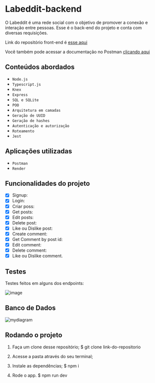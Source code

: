 # Labeddit-backend
O Labeddit é uma rede social com o objetivo de promover a conexão e interação entre pessoas. Esse é o back-end do projeto e conta com diversas requisições. 

Link do repositório front-end é [esse aqui](https://github.com/CaioCmara/labbedit-front)

Você também pode acessar a documentação no Postman [clicando aqui](https://documenter.getpostman.com/view/24460778/2s93RUvYFs)
 

## Conteúdos abordados
- ``Node.js``
- ``Typescript.js``
- ``Knex``
- ``Express``
- ``SQL e SQLite``
- ``POO``
- ``Arquitetura em camadas``
- ``Geração de UUID``
- ``Geração de hashes``
- ``Autenticação e autorização``
- ``Roteamento``
- ``Jest``

## Aplicações utilizadas
- ``Postman``
- ``Render``

##  Funcionalidades do projeto 

- [x] Signup:
- [x] Login:
- [x] Criar poss:
- [x] Get posts:
- [x] Edit posts:
- [x] Delete post:
- [x] Like ou Dislike post:
- [x] Create comment:
- [x] Get Comment by post id:
- [x] Edit comment:
- [x] Delete comment:
- [x] Like ou Dislike comment.

## Testes 

Testes feitos em alguns dos endpoints: 

![image](https://user-images.githubusercontent.com/87785891/229341174-bc0378fb-cc3c-4f25-a804-8f6f497e89c1.png)

 
##  Banco de Dados

![mydiagram](https://user-images.githubusercontent.com/87785891/229341200-e9548aff-3533-4904-9de5-84c17012f4e7.png)


## Rodando o projeto
1. Faça um clone desse repositório;
$ git clone link-do-repositorio

2. Acesse a pasta através do seu terminal;

3. Instale as dependências;
$ npm i

4. Rode o app. 
$ npm run dev


 
